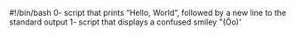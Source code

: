 #!/bin/bash
0- script that prints “Hello, World”, followed by a new line to the standard output
1- script that displays a confused smiley "(Ôo)'
